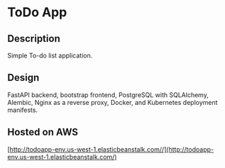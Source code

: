 # ToDo App

## Description

Simple To-do list application.

## Design

FastAPI backend, bootstrap frontend, PostgreSQL with SQLAlchemy, Alembic, Nginx as a reverse proxy, Docker, and Kubernetes deployment manifests.

## Hosted on AWS

[http://todoapp-env.us-west-1.elasticbeanstalk.com//](http://todoapp-env.us-west-1.elasticbeanstalk.com/)
